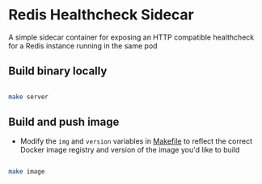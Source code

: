 # Redis Healthcheck Sidecar
A simple sidecar container for exposing an HTTP compatible healthcheck for a Redis instance running in the same pod

## Build binary locally
```bash

make server

```

## Build and push image
- Modify the `img` and `version` variables in [Makefile](Makefile) to reflect the correct Docker image registry and version of the image you'd like to build 
```bash

make image

```
